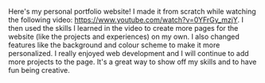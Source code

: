 Here's my personal portfolio website! I made it from scratch while watching the following video: https://www.youtube.com/watch?v=0YFrGy_mzjY. I then used the skills I learned
in the video to create more pages for the website (like the projects and experiences) on my own. I also changed features like the background and colour scheme to make it 
more personalized. I really enjoyed web development and I will continue to add more projects to the page. It's a great way to show off my skills and to have fun being creative.
